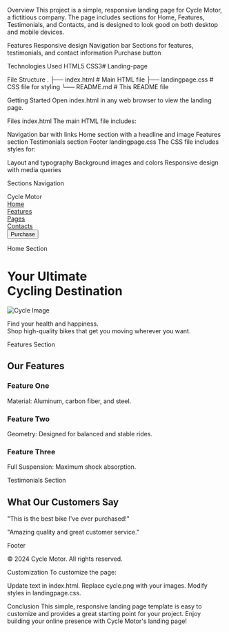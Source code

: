 Overview
This project is a simple, responsive landing page for Cycle Motor, a fictitious company. The page includes sections for Home, Features, Testimonials, and Contacts, and is designed to look good on both desktop and mobile devices.

Features
Responsive design
Navigation bar
Sections for features, testimonials, and contact information
Purchase button

Technologies Used
HTML5
CSS3# Landing-page

File Structure
.
├── index.html           # Main HTML file
├── landingpage.css      # CSS file for styling
└── README.md            # This README file

Getting Started
Open index.html in any web browser to view the landing page.

Files
index.html
The main HTML file includes:

Navigation bar with links
Home section with a headline and image
Features section
Testimonials section
Footer
landingpage.css
The CSS file includes styles for:

Layout and typography
Background images and colors
Responsive design with media queries

Sections
Navigation
<nav>
    <div class="menu">
        <div class="menuitem">Cycle Motor</div>
        <div class="menuitem"><a href="#home">Home</a></div>
        <div class="menuitem"><a href="#features">Features</a></div>
        <div class="menuitem"><a href="#pages">Pages</a></div>
        <div class="menuitem"><a href="#contacts">Contacts</a></div>
        <div class="btn"><button id="purchase">Purchase</button></div>
    </div>
</nav>

Home Section
<div id="home" class="info">
    <h1>Your Ultimate<br> Cycling Destination</h1>
    <div class="img">
        <img src="cycle.png" alt="Cycle Image">
    </div>
</div>
<div class="msg">
    <p>Find your health and happiness.<br> Shop high-quality bikes that get you moving wherever you want.</p>
</div>

Features Section
<section id="features" class="features">
    <h2>Our Features</h2>
    <div class="feature-item">
        <h3>Feature One</h3>
        <p>Material: Aluminum, carbon fiber, and steel.</p>
    </div>
    <div class="feature-item">
        <h3>Feature Two</h3>
        <p>Geometry: Designed for balanced and stable rides.</p>
    </div>
    <div class="feature-item">
        <h3>Feature Three</h3>
        <p>Full Suspension: Maximum shock absorption.</p>
    </div>
</section>

Testimonials Section
<section id="testimonials" class="testimonials">
    <h2>What Our Customers Say</h2>
    <p>"This is the best bike I've ever purchased!"</p>
    <p>"Amazing quality and great customer service."</p>
</section>

Footer
<footer class="footer">
    <p>&copy; 2024 Cycle Motor. All rights reserved.</p>
</footer>

Customization
To customize the page:

Update text in index.html.
Replace cycle.png with your images.
Modify styles in landingpage.css.

Conclusion
This simple, responsive landing page template is easy to customize and provides a great starting point for your project. Enjoy building your online presence with Cycle Motor's landing page!
